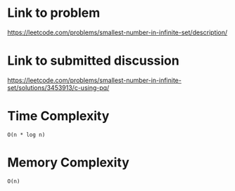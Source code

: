 # Link to problem
https://leetcode.com/problems/smallest-number-in-infinite-set/description/

# Link to submitted discussion
https://leetcode.com/problems/smallest-number-in-infinite-set/solutions/3453913/c-using-pq/

# Time Complexity
`O(n * log n)`

# Memory Complexity
`O(n)`
